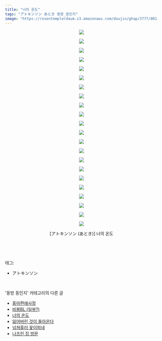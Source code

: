 ```yaml
---
title: "너의 온도"
tags: "アトキンソン あとき 동방_동인지"
image: "https://rosentemplerdaum.s3.amazonaws.com/doujin/ghap/3777/001.jpg"
---
```

<div class="article">
<p style="text-align: center; clear: none; float: none;"><img src="{{ site.imgserver10 }}/ghap/3777/001.jpg"/></p>
<p style="text-align: center; clear: none; float: none;"><img src="{{ site.imgserver10 }}/ghap/3777/002.jpg"/></p>
<p style="text-align: center; clear: none; float: none;"><img src="{{ site.imgserver10 }}/ghap/3777/003.jpg"/></p>
<p style="text-align: center; clear: none; float: none;"><img src="{{ site.imgserver10 }}/ghap/3777/004.jpg"/></p>
<p style="text-align: center; clear: none; float: none;"><img src="{{ site.imgserver10 }}/ghap/3777/005.jpg"/></p>
<p style="text-align: center; clear: none; float: none;"><img src="{{ site.imgserver10 }}/ghap/3777/006.jpg"/></p>
<p style="text-align: center; clear: none; float: none;"><img src="{{ site.imgserver10 }}/ghap/3777/007.jpg"/></p>
<p style="text-align: center; clear: none; float: none;"><img src="{{ site.imgserver10 }}/ghap/3777/008.jpg"/></p>
<p style="text-align: center; clear: none; float: none;"><img src="{{ site.imgserver10 }}/ghap/3777/009.jpg"/></p>
<p style="text-align: center; clear: none; float: none;"><img src="{{ site.imgserver10 }}/ghap/3777/010.jpg"/></p>
<p style="text-align: center; clear: none; float: none;"><img src="{{ site.imgserver10 }}/ghap/3777/011.jpg"/></p>
<p style="text-align: center; clear: none; float: none;"><img src="{{ site.imgserver10 }}/ghap/3777/012.jpg"/></p>
<p style="text-align: center; clear: none; float: none;"><img src="{{ site.imgserver10 }}/ghap/3777/013.jpg"/></p>
<p style="text-align: center; clear: none; float: none;"><img src="{{ site.imgserver10 }}/ghap/3777/014.jpg"/></p>
<p style="text-align: center; clear: none; float: none;"><img src="{{ site.imgserver10 }}/ghap/3777/015.jpg"/></p>
<p style="text-align: center; clear: none; float: none;"><img src="{{ site.imgserver10 }}/ghap/3777/016.jpg"/></p>
<p style="text-align: center; clear: none; float: none;"><img src="{{ site.imgserver10 }}/ghap/3777/017.jpg"/></p>
<p style="text-align: center; clear: none; float: none;"><img src="{{ site.imgserver10 }}/ghap/3777/018.jpg"/></p>
<p style="text-align: center; clear: none; float: none;"><img src="{{ site.imgserver10 }}/ghap/3777/019.jpg"/></p>
<p style="text-align: center; clear: none; float: none;"><img src="{{ site.imgserver10 }}/ghap/3777/020.jpg"/></p>
<p style="text-align: center; clear: none; float: none;"><img src="{{ site.imgserver10 }}/ghap/3777/021.jpg"/></p>
<p style="text-align: center; clear: none; float: none;"><img src="{{ site.imgserver10 }}/ghap/3777/022.jpg"/></p>
<p style="text-align: center; clear: none; float: none;">[アトキンソン (あとき)] 너의 온도</p>
<p><br/></p>
</div><br/>
<div class="tagTrail">
<p>태그: </p>
<ul>
<li>アトキンソン</li>
</ul>
</div><br/>
<div class="another">
<p>'동방 동인지' 카테고리의 다른 글</p>
<ul>
<li><a href="/ghap_3805">홍마편애사정</a></li>
<li><a href="/ghap_3781">비봉BL (일부?)</a></li>
<li><a href="/ghap_3777">너의 온도</a></li>
<li><a href="/ghap_3776">잃어버린 것이 돌아온다</a></li>
<li><a href="/ghap_3775">넘쳐흘러 꽃이피네</a></li>
<li><a href="/ghap_3774">나즈린 집 방문</a></li>
</ul>
</div><br/>
<div class="cb_module cb_fluid">
<div class="cb_wrt cb_profile">
</div><!-- commentList close -->
</div><br/>
